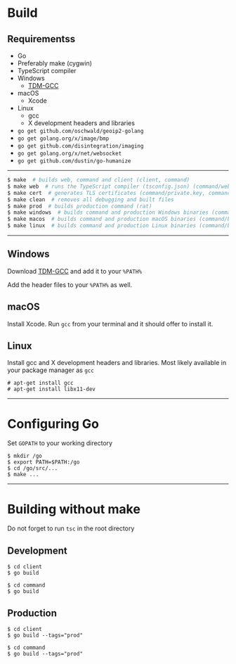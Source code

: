# Build

## Requirementss

- Go
- Preferably make (cygwin)
- TypeScript compiler
- Windows
	- [TDM-GCC](http://tdm-gcc.tdragon.net/)
- macOS
	- Xcode
- Linux
	- gcc
	- X development headers and libraries
- `go get github.com/oschwald/geoip2-golang`
- `go get golang.org/x/image/bmp`
- `go get github.com/disintegration/imaging`
- `go get golang.org/x/net/websocket`
- `go get github.com/dustin/go-humanize`

***

```bash
$ make  # builds web, command and client (client, command)
$ make web  # runs the TypeScript compiler (tsconfig.json) (command/web/static/lib.js, command/web/static/lib.js.map)
$ make cert  # generates TLS certificates (command/private.key, command/cert.pem)
$ make clean  # removes all debugging and built files
$ make prod  # builds production command (rat)
$ make windows  # builds command and production Windows binaries (command/bin/)
$ make macos  # builds command and production macOS binaries (command/bin/)
$ make linux  # builds command and production Linux binaries (command/bin/)
```

***

## Windows

Download [TDM-GCC](http://tdm-gcc.tdragon.net/)
and add it to your `%PATH%`

Add the header files to your `%PATH%` as well.

## macOS

Install Xcode. Run `gcc` from your terminal and it should offer to install it.

## Linux

Install gcc and X development headers and libraries. Most likely available in your package manager as `gcc`

```
# apt-get install gcc
# apt-get install libx11-dev
```

***

# Configuring Go

Set `GOPATH` to your working directory

```
$ mkdir /go
$ export PATH=$PATH:/go
$ cd /go/src/...
$ make ...
```

***

# Building without make

Do not forget to run `tsc` in the root directory

## Development 

```
$ cd client
$ go build
```

```
$ cd command
$ go build
```

## Production

```
$ cd client
$ go build --tags="prod"
```

```
$ cd command
$ go build --tags="prod"
```